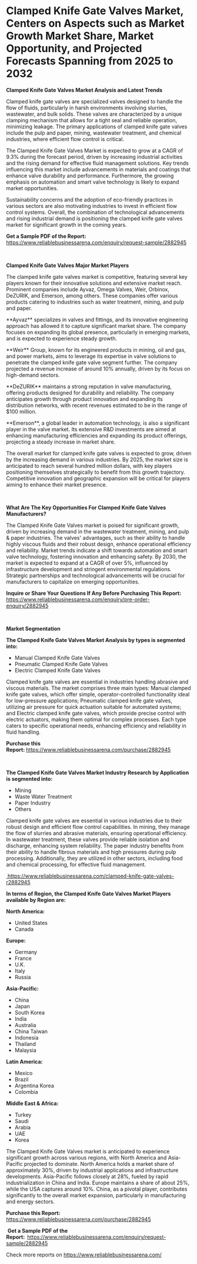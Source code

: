 <p><h1>Clamped Knife Gate Valves Market, Centers on Aspects such as Market Growth Market Share, Market Opportunity, and Projected Forecasts Spanning from 2025 to 2032</h1></p><p><strong>Clamped Knife Gate Valves Market Analysis and Latest Trends</strong></p>
<p><p>Clamped knife gate valves are specialized valves designed to handle the flow of fluids, particularly in harsh environments involving slurries, wastewater, and bulk solids. These valves are characterized by a unique clamping mechanism that allows for a tight seal and reliable operation, minimizing leakage. The primary applications of clamped knife gate valves include the pulp and paper, mining, wastewater treatment, and chemical industries, where efficient flow control is critical.</p><p>The Clamped Knife Gate Valves Market is expected to grow at a CAGR of 9.3% during the forecast period, driven by increasing industrial activities and the rising demand for effective fluid management solutions. Key trends influencing this market include advancements in materials and coatings that enhance valve durability and performance. Furthermore, the growing emphasis on automation and smart valve technology is likely to expand market opportunities. </p><p>Sustainability concerns and the adoption of eco-friendly practices in various sectors are also motivating industries to invest in efficient flow control systems. Overall, the combination of technological advancements and rising industrial demand is positioning the clamped knife gate valves market for significant growth in the coming years.</p></p>
<p><strong>Get a Sample PDF of the Report:&nbsp;</strong> <a href="https://www.reliablebusinessarena.com/enquiry/request-sample/2882945?utm_campaign=2485&utm_medium=2&utm_source=Github&utm_content=ia&utm_term=13032025&utm_id=clamped-knife-gate-valves">https://www.reliablebusinessarena.com/enquiry/request-sample/2882945</a></p>
<p>&nbsp;</p>
<p><strong>Clamped Knife Gate Valves Major Market Players</strong></p>
<p><p>The clamped knife gate valves market is competitive, featuring several key players known for their innovative solutions and extensive market reach. Prominent companies include Ayvaz, Omega Valves, Weir, Orbinox, DeZURIK, and Emerson, among others. These companies offer various products catering to industries such as water treatment, mining, and pulp and paper.</p><p>**Ayvaz** specializes in valves and fittings, and its innovative engineering approach has allowed it to capture significant market share. The company focuses on expanding its global presence, particularly in emerging markets, and is expected to experience steady growth.</p><p>**Weir** Group, known for its engineered products in mining, oil and gas, and power markets, aims to leverage its expertise in valve solutions to penetrate the clamped knife gate valve segment further. The company projected a revenue increase of around 10% annually, driven by its focus on high-demand sectors.</p><p>**DeZURIK** maintains a strong reputation in valve manufacturing, offering products designed for durability and reliability. The company anticipates growth through product innovation and expanding its distribution networks, with recent revenues estimated to be in the range of $100 million.</p><p>**Emerson**, a global leader in automation technology, is also a significant player in the valve market. Its extensive R&D investments are aimed at enhancing manufacturing efficiencies and expanding its product offerings, projecting a steady increase in market share.</p><p>The overall market for clamped knife gate valves is expected to grow, driven by the increasing demand in various industries. By 2025, the market size is anticipated to reach several hundred million dollars, with key players positioning themselves strategically to benefit from this growth trajectory. Competitive innovation and geographic expansion will be critical for players aiming to enhance their market presence.</p></p>
<p>&nbsp;</p>
<p><strong>What Are The Key Opportunities For Clamped Knife Gate Valves Manufacturers?</strong></p>
<p><p>The Clamped Knife Gate Valves market is poised for significant growth, driven by increasing demand in the wastewater treatment, mining, and pulp & paper industries. The valves' advantages, such as their ability to handle highly viscous fluids and their robust design, enhance operational efficiency and reliability. Market trends indicate a shift towards automation and smart valve technology, fostering innovation and enhancing safety. By 2030, the market is expected to expand at a CAGR of over 5%, influenced by infrastructure development and stringent environmental regulations. Strategic partnerships and technological advancements will be crucial for manufacturers to capitalize on emerging opportunities.</p></p>
<p><strong>Inquire or Share Your Questions If Any Before Purchasing This Report:</strong> <a href="https://www.reliablebusinessarena.com/enquiry/pre-order-enquiry/2882945?utm_campaign=2485&utm_medium=2&utm_source=Github&utm_content=ia&utm_term=13032025&utm_id=clamped-knife-gate-valves">https://www.reliablebusinessarena.com/enquiry/pre-order-enquiry/2882945</a></p>
<p>&nbsp;</p>
<p><strong>Market Segmentation</strong></p>
<p><strong>The Clamped Knife Gate Valves Market Analysis by types is segmented into:</strong></p>
<p><ul><li>Manual Clamped Knife Gate Valves</li><li>Pneumatic Clamped Knife Gate Valves</li><li>Electric Clamped Knife Gate Valves</li></ul></p>
<p><p>Clamped knife gate valves are essential in industries handling abrasive and viscous materials. The market comprises three main types: Manual clamped knife gate valves, which offer simple, operator-controlled functionality ideal for low-pressure applications; Pneumatic clamped knife gate valves, utilizing air pressure for quick actuation suitable for automated systems; and Electric clamped knife gate valves, which provide precise control with electric actuators, making them optimal for complex processes. Each type caters to specific operational needs, enhancing efficiency and reliability in fluid handling.</p></p>
<p><strong>Purchase this Report:&nbsp;</strong><a href="https://www.reliablebusinessarena.com/purchase/2882945?utm_campaign=2485&utm_medium=2&utm_source=Github&utm_content=ia&utm_term=13032025&utm_id=clamped-knife-gate-valves">https://www.reliablebusinessarena.com/purchase/2882945</a></p>
<p>&nbsp;</p>
<p><strong>The Clamped Knife Gate Valves Market Industry Research by Application is segmented into:</strong></p>
<p><ul><li>Mining</li><li>Waste Water Treatment</li><li>Paper Industry</li><li>Others</li></ul></p>
<p><p>Clamped knife gate valves are essential in various industries due to their robust design and efficient flow control capabilities. In mining, they manage the flow of slurries and abrasive materials, ensuring operational efficiency. In wastewater treatment, these valves provide reliable isolation and discharge, enhancing system reliability. The paper industry benefits from their ability to handle fibrous materials and high pressures during pulp processing. Additionally, they are utilized in other sectors, including food and chemical processing, for effective fluid management.</p></p>
<p><a href="https://www.reliablebusinessarena.com/clamped-knife-gate-valves-r2882945?utm_campaign=2485&utm_medium=2&utm_source=Github&utm_content=ia&utm_term=13032025&utm_id=clamped-knife-gate-valves">&nbsp;https://www.reliablebusinessarena.com/clamped-knife-gate-valves-r2882945</a></p>
<p><strong>In terms of Region, the Clamped Knife Gate Valves Market Players available by Region are:</strong></p>
<p>
    <p> <strong> North America: </strong>
        <ul>
            <li>United States</li>
            <li>Canada</li>
        </ul>
        </p> 
    <p> <strong> Europe: </strong>
        <ul>
            <li>Germany</li>
            <li>France</li>
            <li>U.K.</li>
            <li>Italy</li>
            <li>Russia</li>
        </ul>
        </p> 
    <p> <strong> Asia-Pacific: </strong>
        <ul>
            <li>China</li>
            <li>Japan</li>
            <li>South Korea</li>
            <li>India</li>
            <li>Australia</li>
            <li>China Taiwan</li>
            <li>Indonesia</li>
            <li>Thailand</li>
            <li>Malaysia</li>
        </ul>
        </p> 
    <p> <strong> Latin America: </strong>
        <ul>
            <li>Mexico</li>
            <li>Brazil</li>
            <li>Argentina Korea</li>
            <li>Colombia</li>
        </ul>
        </p> 
    <p> <strong> Middle East & Africa: </strong>
        <ul>
            <li>Turkey</li>
            <li>Saudi</li>
            <li>Arabia</li>
            <li>UAE</li>
            <li>Korea</li>
        </ul>
    </p>
    </p>
<p><p>The Clamped Knife Gate Valves market is anticipated to experience significant growth across various regions, with North America and Asia-Pacific projected to dominate. North America holds a market share of approximately 30%, driven by industrial applications and infrastructure developments. Asia-Pacific follows closely at 28%, fueled by rapid industrialization in China and India. Europe maintains a share of about 25%, while the USA captures around 10%. China, as a pivotal player, contributes significantly to the overall market expansion, particularly in manufacturing and energy sectors.</p></p>
<p><strong>Purchase this Report: </strong><a href="https://www.reliablebusinessarena.com/purchase/2882945?utm_campaign=2485&utm_medium=2&utm_source=Github&utm_content=ia&utm_term=13032025&utm_id=clamped-knife-gate-valves">https://www.reliablebusinessarena.com/purchase/2882945</a></p>
<p>&nbsp;<strong>Get a Sample PDF of the Report:&nbsp;&nbsp;</strong><a href="https://www.reliablebusinessarena.com/enquiry/request-sample/2882945?utm_campaign=2485&utm_medium=2&utm_source=Github&utm_content=ia&utm_term=13032025&utm_id=clamped-knife-gate-valves">https://www.reliablebusinessarena.com/enquiry/request-sample/2882945</a></p>
<p><strong></strong></p>
<p>Check more reports on <a href="https://www.reliablebusinessarena.com/?utm_campaign=2485&utm_medium=2&utm_source=Github&utm_content=ia&utm_term=13032025&utm_id=clamped-knife-gate-valves">https://www.reliablebusinessarena.com/</a></p>